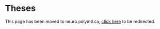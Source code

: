 # Theses

This page has been moved to neuro.polymtl.ca, [click here](https://neuro.polymtl.ca/publications/theses.html) to be redirected.
